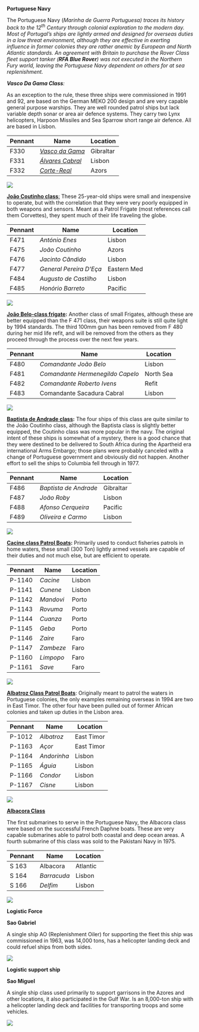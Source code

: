 **Portuguese Navy**

The Portuguese Navy (*Marinha de Guerra Portuguesa) traces its history
back to the 12<sup>th</sup> Century through colonial exploration to the
modern day. Most of Portugal’s ships are lightly armed and designed for
overseas duties in a low threat environment, although they are effective
in exerting influence in former colonies they are rather anemic by
European and North Atlantic standards. An agreement with Britain to
purchase the Rover Class fleet support tanker (**RFA Blue Rover**) was
not executed in the Northern Fury world, leaving the Portuguese Navy
dependent on others for at sea replenishment.*

***Vasco Da Gama Class**:*

As an exception to the rule, these three ships were commissioned in 1991
and 92, are based on the German MEKO 200 design and are very capable
general purpose warships. They are well rounded patrol ships but lack
variable depth sonar or area air defence systems. They carry two Lynx
helicopters, Harpoon Missiles and Sea Sparrow short range air defence.
All are based in
Lisbon.

| **Pennant** | **Name**                                                                                                          | **Location** |
| ----------- | ----------------------------------------------------------------------------------------------------------------- | ------------ |
| F330        | [*<span class="underline">Vasco da Gama</span>*](https://en.wikipedia.org/wiki/NRP_Vasco_da_Gama_\(F330\))        | Gibraltar    |
| F331        | [*<span class="underline">Álvares Cabral</span>*](https://en.wikipedia.org/wiki/NRP_%C3%81lvares_Cabral_\(F331\)) | Lisbon       |
| F332        | [*<span class="underline">Corte-Real</span>*](https://en.wikipedia.org/wiki/NRP_Corte-Real_\(F332\))              | Azors        |

![](/assets/images/nato/pt/navy/image1.jpeg)

[**João Coutinho
class**:](http://www.military-today.com/navy/joao_coutinho_class.htm)
These 25-year-old ships were small and inexpensive to operate, but with
the correlation that they were very poorly equipped in both weapons and
sensors. Meant as a Patrol Frigate (most references call them
Corvettes), they spent much of their life traveling the globe.

| **Pennant** | **Name**                | **Location** |
| ----------- | ----------------------- | ------------ |
| F471        | *António Enes*          | Lisbon       |
| F475        | *João Coutinho*         | Azors        |
| F476        | *Jacinto Cândido*       | Lisbon       |
| F477        | *General Pereira D'Eça* | Eastern Med  |
| F484        | *Augusto de Castilho*   | Lisbon       |
| F485        | *Honório Barreto*       | Pacific      |

![](/assets/images/nato/pt/navy/image2.jpeg)

**[João Belo-class
frigate](https://en.wikipedia.org/wiki/Jo%C3%A3o_Belo-class_frigate):**
Another class of small Frigates, although these are better equipped than
the F 471 class, their weapons suite is still quite light by 1994
standards. The third 100mm gun has been removed from F 480 during her
mid life refit, and will be removed from the others as they proceed
through the process over the next few years.

| **Pennant** | **Name**                         | **Location** |
| ----------- | -------------------------------- | ------------ |
| F480        | *Comandante João Belo*           | Lisbon       |
| F481        | *Comandante Hermenegildo Capelo* | North Sea    |
| F482        | *Comandante Roberto Ivens*       | Refit        |
| F483        | Comandante Sacadura Cabral       | Lisbon       |

![](/assets/images/nato/pt/navy/image3.jpeg)

**[Baptista de Andrade
class](http://www.military-today.com/navy/baptista_andrade_class.htm):**
The four ships of this class are quite similar to the João Coutinho
class, although the Baptista class is slightly better equipped, the
Coutinho class was more popular in the navy. The original intent of
these ships is somewhat of a mystery, there is a good chance that they
were destined to be delivered to South Africa during the Apartheid era
international Arms Embargo; those plans were probably canceled with a
change of Portuguese government and obviously did not happen. Another
effort to sell the ships to Columbia fell through in 1977.

| **Pennant** | **Name**              | **Location** |
| ----------- | --------------------- | ------------ |
| F486        | *Baptista de Andrade* | Gibraltar    |
| F487        | *João Roby*           | Lisbon       |
| F488        | *Afonso Cerqueira*    | Pacific      |
| F489        | *Oliveira e Carmo*    | Lisbon       |

![](/assets/images/nato/pt/navy/image4.jpeg)

**[Cacine class Patrol
Boats](http://warshipsresearch.blogspot.com/2015/09/portuguese-cacine-class-patrol-boats.html):**
Primarily used to conduct fisheries patrols in home waters, these small
(300 Ton) lightly armed vessels are capable of their duties and not much
else, but are efficient to operate.

| **Pennant** | **Name**  | **Location** |
| ----------- | --------- | ------------ |
| P-1140      | *Cacine*  | Lisbon       |
| P-1141      | *Cunene*  | Lisbon       |
| P-1142      | *Mandovi* | Porto        |
| P-1143      | *Rovuma*  | Porto        |
| P-1144      | *Cuanza*  | Porto        |
| P-1145      | *Geba*    | Porto        |
| P-1146      | *Zaire*   | Faro         |
| P-1147      | *Zambeze* | Faro         |
| P-1160      | *Limpopo* | Faro         |
| P-1161      | *Save*    | Faro         |

![](/assets/images/nato/pt/navy/image5.jpg)

[**Albatroz Class Patrol
Boats**](https://en.wikipedia.org/wiki/Albatroz-class_patrol_boat):
Originally meant to patrol the waters in Portuguese colonies, the only
examples remaining overseas in 1994 are two in East Timor. The other
four have been pulled out of former African colonies and taken up duties
in the Lisbon area.

| **Pennant** | **Name**    | **Location** |
| ----------- | ----------- | ------------ |
| P-1012      | *Albatroz*  | East Timor   |
| P-1163      | *Açor*      | East Timor   |
| P-1164      | *Andorinha* | Lisbon       |
| P-1165      | *Águia*     | Lisbon       |
| P-1166      | *Condor*    | Lisbon       |
| P-1167      | *Cisne*     | Lisbon       |

![](/assets/images/nato/pt/navy/image6.jpeg)

[**Albacora
Class**](http://www.navypedia.org/ships/portugal/pr_ss_albacora.htm)

The first submarines to serve in the Portuguese Navy, the Albacora class
were based on the successful French Daphne boats. These are very capable
submarines able to patrol both coastal and deep ocean areas. A fourth
submarine of this class was sold to the Pakistani Navy in 1975.

| **Pennant** | **Name**    | **Location** |
| ----------- | ----------- | ------------ |
| S 163       | Albacora    | Atlantic     |
| S 164       | *Barracuda* | Lisbon       |
| S 166       | *Delfim*    | Lisbon       |

![](/assets/images/nato/pt/navy/image7.jpg)

**Logistic Force**

**Sao Gabriel**

A single ship AO (Replenishment Oiler) for supporting the fleet this
ship was commissioned in 1963, was 14,000 tons, has a helicopter landing
deck and could refuel ships from both sides.

![](/assets/images/nato/pt/navy/image8.jpg)

**Logistic support ship**

**Sao Miguel**

A single ship class used primarily to support garrisons in the Azores
and other locations, it also participated in the Gulf War. Is an
8,000-ton ship with a helicopter landing deck and facilities for
transporting troops and some vehicles.

![](/assets/images/nato/pt/navy/image9.jpg)
